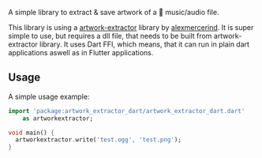 A simple library to extract & save artwork of a 🎵 music/audio file.

This library is using a [artwork-extractor](https://github.com/alexmercerind/artwork-extractor) library by [alexmercerind](https://github.com/alexmercerind). It is super simple to use, but requires a dll file, that needs to be built from artwork-extractor library. It uses Dart FFI, which means, that it can run in plain dart applications aswell as in Flutter applications.

## Usage

A simple usage example:

```dart
import 'package:artwork_extractor_dart/artwork_extractor_dart.dart'
    as artworkextractor;

void main() {
  artworkextractor.write('test.ogg', 'test.png');
}
```
